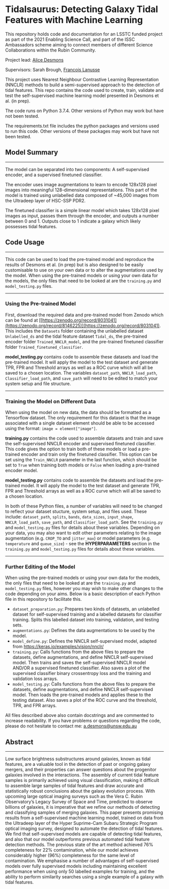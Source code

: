 # Tidalsaurus: Detecting Galaxy Tidal Features with Machine Learning

This repository holds code and documentation for an LSSTC funded project as part of the 2021 Enabling Science Call, and part of the ISSC Ambassadors scheme aiming to connect members of different Science Collaborations within the Rubin Community.

Project lead: [Alice Desmons](https://github.com/a-desmons)

Supervisors: Sarah Brough, [Francois Lanusse](https://github.com/EiffL)

This project uses Nearest Neighbour Contrastive Learning Representation (NNCLR) methods to build a semi-supervised approach to the detection of tidal features. This repo contains the code used to create, train, validate and test the self-supervised machine learning model presented in Desmons et al. (in prep). 

The code runs on Python 3.7.4. Other versions of Python may work but have not been tested.

The requirements.txt file includes the python packages and versions used to run this code. Other versions of these packages may work but have not been tested.

## Model Summary
---
The model can be separated into two components: A self-supervised encoder, and a supervised finetuned classifier. 

The encoder uses image augmentations to learn to encode 128x128 pixel images into meaningful 128-dimensional representations. This part of the model is trained using unlabelled data composed of ~45,000 images from the Ultradeep layer of HSC-SSP PDR2.

The finetuned classifier is a simple linear model which takes 128x128 pixel images as input, passes them through the encoder, and outputs a number between 0 and 1. Outputs close to 1 indicate a galaxy which likely possesses tidal features.

## Code Usage
---
This code can be used to load the pre-trained model and reproduce the results of Desmons et al. (in prep) but is also designed to be easily customisable to use on your own data or to alter the augmentations used by the model. When using the pre-trained models or using your own data for the models, the only files that need to be looked at are the `training.py` and `model_testing.py` files.

---
### Using the Pre-trained Model

First, download the required data and pre-trained model from Zenodo which can be found at [[https://zenodo.org/record/8031041](https://zenodo.org/record/8146225)](https://zenodo.org/record/8031041). This includes the `Datasets` folder containing the unlabelled dataset `Unlabelled_ds` and the tidal feature dataset `Tidal_ds`, the pre-trained encoder folder `Trained_NNCLR_model`, and the pre-trained finetuned classifier folder `Trained_finetuned_classifier`.

**model_testing.py** contains code to assemble these datasets and load the pre-trained model. It will apply the model to the test dataset and generate TPR, FPR and Threshold arrays as well as a ROC curve which will all be saved to a chosen location. The variables `dataset_path`, `NNCLR_load_path`, `Classifier_load_path`, and `save_path` will need to be edited to match your system setup and file structure.

---
### Training the Model on Different Data
When using the model on new data, the data should be formatted as a Tensorflow dataset. The only requirement for this dataset is that the image associated with a single dataset element should be able to be accessed using the format: `image = element["image"]`.

**training.py** contains the code used to assemble datasets and train and save the self-supervised NNCLR encoder and supervised finetuned classifier. This code gives the option to train both of these models or load a pre-trained encoder and train only the finetuned classifier. This option can be set using the `Train_NNCLR` parameter in the last function, which should be set to `True` when training both models or `False` when loading a pre-trained encoder model.

**model_testing.py** contains code to assemble the datasets and load the pre-trained model. It will apply the model to the test dataset and generate TPR, FPR and Threshold arrays as well as a ROC curve which will all be saved to a chosen location.

In both of these Python files, a number of variables will need to be changed to reflect your dataset stucture, system setup, and files used. These include: `dataset_path`, `splits`, `bands`, `data_sizes`, `input_shape`, `NNCLR_load_path`, `save_path`, and `Classifier_load_path`. See the `training.py` and `model_testing.py` files for details about these variables. Depending on your data, you may also want to edit other parameters relating to the image augmentation (e.g. `CROP_TO` and `jitter_max`) or model parameters (e.g. `temperature` and `queue_size`) - see the **HYPERPARAMETERS** section in the `training.py` and `model_testing.py` files for details about these variables.

---
### Further Editing of the Model
When using the pre-trained models or using your own data for the models, the only files that need to be looked at are the `training.py` and `model_testing.py` files, however you may wish to make other changes to the code depending on your aims. Below is a basic description of each Python file in this repository to facilitate this.
- `dataset_preparation.py`: Prepares two kinds of datasets, an unlabelled dataset for self-supervised training and a labelled datasets for classifier training. Splits this labelled dataset into training, validation, and testing sets.
- `augmentations.py`: Defines the data augmentations to be used by the model.
- `model_define.py`: Defines the NNCLR self-supervised model, adapted from https://keras.io/examples/vision/nnclr/
- `training.py`: Calls functions from the above files to prepare the datasets, define augmentations, and define NNCLR self-supervised model. Then trains and saves the self-supervised NNCLR model AND/OR a supervised finetuned classifier. Also saves a plot of the supervised classifier binary crossentropy loss and the training and validation loss arrays.
- `model_testing.py`: Calls functions from the above files to prepare the datasets, define augmentations, and define NNCLR self-supervised model. Then loads the pre-trained models and applies these to the testing dataset. Also saves a plot of the ROC curve and the threshold, TPR, and FPR arrays.

All files described above also contain docstrings and are commented to increase readability. If you have problems or questions regarding the code, please do not hesitate to contact me: a.desmons@unsw.edu.au 

## Abstract
---
Low surface brightness substructures around galaxies, known as tidal features, are a valuable tool in the detection of past or ongoing galaxy mergers, and their properties can answer questions about the progenitor galaxies involved in the interactions. The assembly of current tidal feature samples is primarily achieved using visual classification, making it difficult to assemble large samples of tidal features and draw accurate and statistically robust conclusions about the galaxy evolution process. With upcoming large optical imaging surveys such as the Vera C. Rubin Observatory’s Legacy Survey of Space and Time, predicted to observe billions of galaxies, it is imperative that we refine our methods of detecting and classifying samples of merging galaxies. This paper presents promising results from a self-supervised machine learning model, trained on data from the Ultradeep layer of the Hyper Suprime-Cam Subaru Strategic Program optical imaging survey, designed to automate the detection of tidal features. We find that self-supervised models are capable of detecting tidal features, and also that our model outperforms previous automated tidal feature detection methods. The previous state of the art method achieved 76\% completeness for 22\% contamination, while our model achieves considerably higher (96\%) completeness for the same level of contamination. We emphasise a number of advantages of self-supervised models over fully supervised models including maintaining excellent performance when using only 50 labelled examples for training, and the ability to perform similarity searches using a single example of a galaxy with tidal features.
